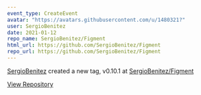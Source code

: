```yaml
---
event_type: CreateEvent
avatar: "https://avatars.githubusercontent.com/u/1480321?"
user: SergioBenitez
date: 2021-01-12
repo_name: SergioBenitez/Figment
html_url: https://github.com/SergioBenitez/Figment
repo_url: https://github.com/SergioBenitez/Figment
---
```


<a href='https://github.com/SergioBenitez' target='_blank'>SergioBenitez</a> created a new tag, v0.10.1 at <a href='https://github.com/SergioBenitez/Figment' target='_blank'>SergioBenitez/Figment</a>

<a href='https://github.com/SergioBenitez/Figment' target='_blank'>View Repository</a>